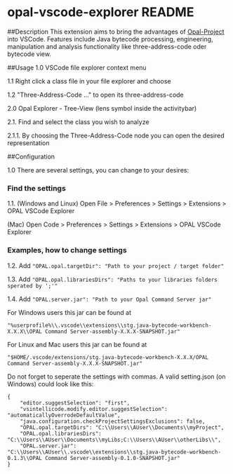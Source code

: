# opal-vscode-explorer README
##Description
This extension aims to bring the advantages of [Opal-Project](http://www.opal-project.de/) into VSCode.
Features include Java bytecode processing, engineering, manipulation and analysis functionality like three-address-code oder bytecode view.

##Usage
1.0 VSCode file explorer context menu

1.1 Right click a class file in your file explorer and choose

1.2 "Three-Address-Code ..." to open its three-address-code


2.0 Opal Explorer - Tree-View (lens symbol inside the activitybar)


2.1. Find and select the class you wish to analyze

2.1.1. By choosing the Three-Address-Code node you can open the desired representation

##Configuration

1.0 There are several settings, you can change to your desires:

### Find the settings

1.1. (Windows and Linux) Open File > Preferences > Settings > Extensions > OPAL VSCode Explorer

(Mac) Open Code > Preferences > Settings > Extensions > OPAL VSCode Explorer

### Examples, how to change settings

1.2. Add `"OPAL.opal.targetDir": "Path to your project / target folder"`

1.3. Add `"OPAL.opal.librariesDirs": "Paths to your libraries folders sperated by ';'"`

1.4. Add `"OPAL.server.jar": "Path to your Opal Command Server jar"`

For Windows users this jar can be found at 
```
"%userprofile%\\.vscode\\extensions\\stg.java-bytecode-workbench-X.X.X\\OPAL Command Server-assembly-X.X.X-SNAPSHOT.jar"
```

For Linux and Mac users this jar can be found at
```
"$HOME/.vscode/extensions/stg.java-bytecode-workbench-X.X.X/OPAL Command Server-assembly-X.X.X-SNAPSHOT.jar"
```

Do not forget to seperate the settings with commas. A valid setting.json (on Windows) could look like this:

```
{
    "editor.suggestSelection": "first",
    "vsintellicode.modify.editor.suggestSelection": "automaticallyOverrodeDefaultValue",
    "java.configuration.checkProjectSettingsExclusions": false,
    "OPAL.opal.targetDirs": "C:\\Users\\AUser\\Documents\\myProject",
    "OPAL.opal.librariesDirs": "C:\\Users\\AUser\\Documents\\myLibs;C:\\Users\\AUser\\otherLibs\\",
    "OPAL.server.jar": "C:\\Users\\AUser\\.vscode\\extensions\\stg.java-bytecode-workbench-0.1.3\\OPAL Command Server-assembly-0.1.0-SNAPSHOT.jar"
}
```